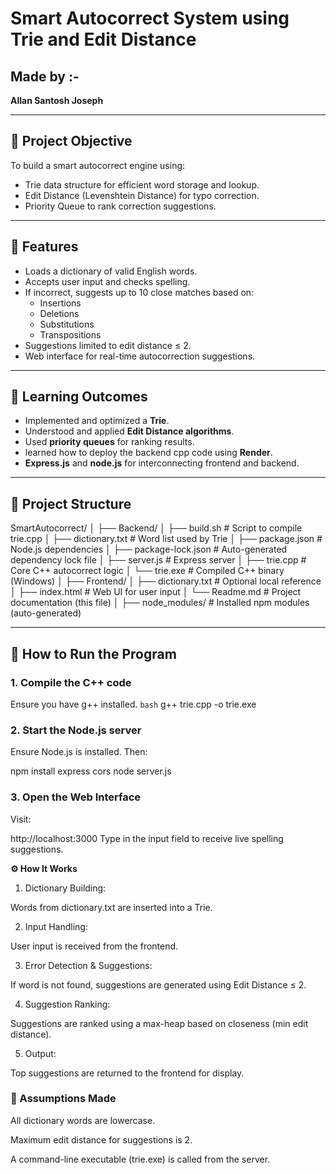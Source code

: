 # Smart Autocorrect System using Trie and Edit Distance

## Made by :-
**Allan Santosh Joseph**

---

## 📌 Project Objective

To build a smart autocorrect engine using:
- Trie data structure for efficient word storage and lookup.
- Edit Distance (Levenshtein Distance) for typo correction.
- Priority Queue to rank correction suggestions.

---

## 🎯 Features
- Loads a dictionary of valid English words.
- Accepts user input and checks spelling.
- If incorrect, suggests up to 10 close matches based on:
  - Insertions
  - Deletions
  - Substitutions
  - Transpositions
- Suggestions limited to edit distance ≤ 2.
- Web interface for real-time autocorrection suggestions.

---

## 🧠 Learning Outcomes

- Implemented and optimized a **Trie**.
- Understood and applied **Edit Distance algorithms**.
- Used **priority queues** for ranking results.
- learned how to deploy the backend cpp code using **Render**.
- **Express.js** and **node.js** for interconnecting frontend and backend.

---

## 📂 Project Structure

SmartAutocorrect/
│
├── Backend/
│ ├── build.sh # Script to compile trie.cpp
│ ├── dictionary.txt # Word list used by Trie
│ ├── package.json # Node.js dependencies
│ ├── package-lock.json # Auto-generated dependency lock file
│ ├── server.js # Express server
│ ├── trie.cpp # Core C++ autocorrect logic
│ └── trie.exe # Compiled C++ binary (Windows)
│
├── Frontend/
│ ├── dictionary.txt # Optional local reference
│ ├── index.html # Web UI for user input
│ └── Readme.md # Project documentation (this file)
│
├── node_modules/ # Installed npm modules (auto-generated)

---

## 🔧 How to Run the Program

### 1. Compile the C++ code
Ensure you have g++ installed.
```bash```
g++ trie.cpp -o trie.exe

### 2. Start the Node.js server
Ensure Node.js is installed. Then:

npm install express cors
node server.js
### 3. Open the Web Interface
Visit:

http://localhost:3000
Type in the input field to receive live spelling suggestions.

**⚙️ How It Works**

1. Dictionary Building:

Words from dictionary.txt are inserted into a Trie.

2. Input Handling:

User input is received from the frontend.

3. Error Detection & Suggestions:

If word is not found, suggestions are generated using Edit Distance ≤ 2.

4. Suggestion Ranking:

Suggestions are ranked using a max-heap based on closeness (min edit distance).

5. Output:

Top suggestions are returned to the frontend for display.

### 📝 Assumptions Made
All dictionary words are lowercase.

Maximum edit distance for suggestions is 2.

A command-line executable (trie.exe) is called from the server.